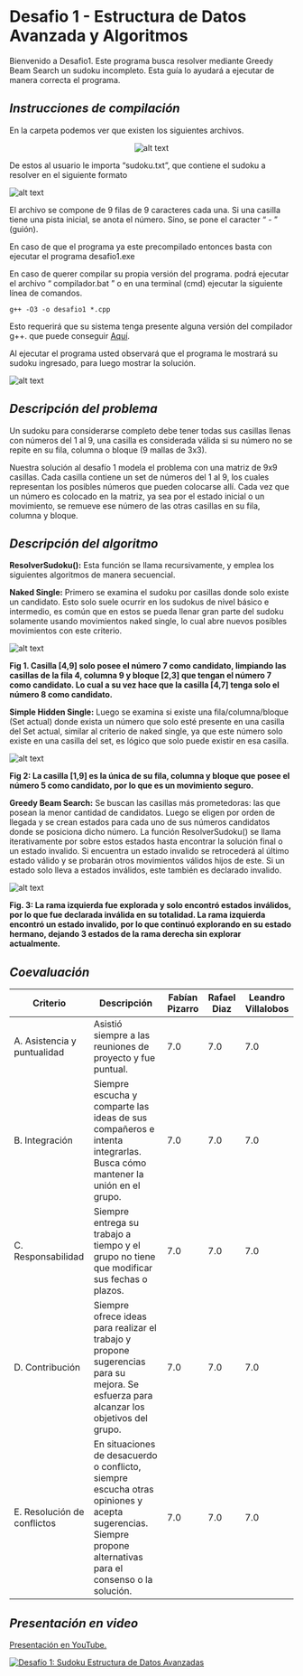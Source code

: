 # Desafio 1 - Estructura de Datos Avanzada y Algoritmos

Bienvenido a Desafio1. Este programa busca resolver mediante Greedy Beam Search un sudoku incompleto. Esta guía lo ayudará a ejecutar de manera correcta el programa.

## _Instrucciones de compilación_

En la carpeta podemos ver que existen los siguientes archivos.

<center>

![alt text](https://i.imgur.com/3Qb4S3s.png) </center>


De estos al usuario le importa “sudoku.txt”, que contiene el sudoku a resolver en el siguiente formato


![alt text](https://i.imgur.com/WGEG3WM.png)

El archivo se compone de 9 filas de 9 caracteres cada una. Si una casilla tiene una pista inicial, se anota el número. Sino, se pone el caracter “ - ” (guión).

En caso de que el programa ya este precompilado entonces basta con ejecutar el programa desafio1.exe

En caso de querer compilar su propia versión del programa. podrá ejecutar el archivo            “ compilador.bat ” o en una terminal (cmd) ejecutar la siguiente línea de comandos.

`g++ -O3 -o desafio1 *.cpp`

Esto requerirá que su sistema tenga presente alguna versión del compilador g++. que puede conseguir [Aquí](http://mingw-w64.org/doku.php).


Al ejecutar el programa usted observará que el programa le mostrará su sudoku ingresado, para luego mostrar la solución.


![alt text](https://i.imgur.com/iW2ST32.png)




## _Descripción del problema_

Un sudoku para considerarse completo debe tener todas sus casillas llenas con números del 1 al 9, una casilla es considerada válida si su número no se repite en su fila, columna o bloque (9 mallas de 3x3).

Nuestra solución al desafío 1 modela el problema con una matriz de 9x9 casillas. Cada casilla contiene un set de números del 1 al 9, los cuales representan los posibles números que pueden colocarse allí. Cada vez que un número es colocado en la matriz, ya sea por el estado inicial o un movimiento, se remueve ese número de las otras casillas en su fila, columna y bloque. 




## _Descripción del algoritmo_

__ResolverSudoku():__ Esta función se llama recursivamente, y emplea los siguientes algoritmos de manera secuencial.

__Naked Single:__ Primero se examina el sudoku por casillas donde solo existe un candidato. Esto solo suele ocurrir en los sudokus de nivel básico e intermedio, es común que en estos se pueda llenar gran parte del sudoku solamente usando movimientos naked single, lo cual abre nuevos posibles movimientos con este criterio.



![alt text](https://i.imgur.com/UCY5LlK.png "caption")

__Fig 1. Casilla [4,9] solo posee el número 7 como candidato, limpiando las casillas de la fila 4, columna 9 y bloque [2,3] que tengan el número 7 como candidato. Lo cual a su vez hace que la casilla [4,7] tenga solo el número 8 como candidato.__

__Simple Hidden Single:__ Luego se examina si existe una fila/columna/bloque (Set actual) donde exista un número que solo esté presente en una casilla del Set actual, similar al criterio de naked single, ya que este número solo existe en una casilla del set, es lógico que solo puede existir en esa casilla.


![alt text](https://i.imgur.com/dSAV8Ge.png)

__Fig 2: La casilla [1,9] es la única de su fila, columna y bloque que posee el número 5 como candidato, por lo que es un movimiento seguro.__

__Greedy Beam Search:__ Se buscan las casillas más prometedoras: las que posean la menor cantidad de candidatos. Luego se eligen por orden de llegada y se crean estados para cada uno de sus números candidatos donde se posiciona dicho número. La función ResolverSudoku() se llama iterativamente por sobre estos estados hasta encontrar la solución final o un estado invalido. Si encuentra un estado invalido se retrocederá al último estado válido y se probarán otros movimientos válidos hijos de este. Si un estado solo lleva a estados inválidos, este también es declarado invalido.


![alt text](https://i.imgur.com/dbrzzlU.png)

__Fig. 3: La rama izquierda fue explorada y solo encontró estados inválidos, por lo que fue declarada inválida en su totalidad. La rama izquierda encontró un estado invalido, por lo que continuó explorando en su estado hermano, dejando 3 estados de la rama derecha sin explorar actualmente.__


## _Coevaluación_

| Criterio | Descripción  |  Fabían Pizarro | Rafael Diaz  | Leandro Villalobos |
|---|---|---|---|---|
|A. Asistencia y puntualidad   | Asistió siempre a las reuniones de proyecto y fue puntual.  |  7.0 | 7.0  | 7.0  |
| B. Integración  |  Siempre escucha y comparte las ideas de sus compañeros e intenta integrarlas. Busca cómo mantener la unión en el grupo. |  7.0 |  7.0 | 7.0  |
| C. Responsabilidad  | Siempre entrega su trabajo a tiempo y el grupo no tiene que modificar sus fechas o plazos.  | 7.0  |  7.0 |  7.0 |
|  D. Contribución |  Siempre ofrece ideas para realizar el trabajo y propone sugerencias para su mejora. Se esfuerza para alcanzar los objetivos del grupo. |  7.0 |7.0   | 7.0  |
|  E. Resolución de conflictos | En situaciones de desacuerdo o conflicto, siempre escucha otras opiniones y acepta sugerencias. Siempre propone alternativas para el consenso o la solución.  |  7.0 |  7.0 | 7.0  |

## _Presentación en video_

[Presentación en YouTube.](https://www.youtube.com/watch?v=A43KYQiKK5I)

[![Desafío 1: Sudoku
Estructura de Datos Avanzadas
](https://i.imgur.com/ipBDFQd.png)](https://www.youtube.com/watch?v=A43KYQiKK5I "Desafío 1: Sudoku
Estructura de Datos Avanzadas
")
